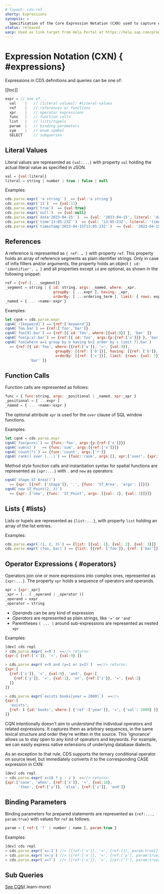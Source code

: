 ```yaml
---
# layout: cds-ref
shorty: Expressions
synopsis: >
  Specification of the Core Expression Notation (CXN) used to capture expressions as plain JavaScript objects.
status: released
uacp: Used as link target from Help Portal at https://help.sap.com/products/BTP/65de2977205c403bbc107264b8eccf4b/855e00bd559742a3b8276fbed4af1008.html
---
```


# Expression Notation (CXN) { #expressions}


Expressions in CDS definitions and queries can be one of:

[[toc]]

```js
expr = // one of...
  val    |   // [literal values]: #literal-values
  ref    |   // references or functions
  xpr    |   // operator expressions
  func   |   // function calls
  list   |   // lists/tupels
  param  |   // binding parameters
  sym    |   // enum symbol
  SELECT     // subqueries
```


## Literal Values


Literal values are represented as `{val:...}` with property `val` holding the actual literal value as specified in JSON.

```js
val = {val:literal}
literal = string | number | true | false | null
```

Examples:
```js
cds.parse.expr(`'a string'`)  == {val:'a string'}
cds.parse.expr(`11`)  == {val:11}
cds.parse.expr(`true`)  == {val:true}
cds.parse.expr(`null`)  == {val:null}
cds.parse.expr(`date'2023-04-15'`)  == {val: '2023-04-15', literal: 'date'}
cds.parse.expr(`time'13:05:23Z'`)  == {val: '13:05:23Z', literal: 'time'}
cds.parse.expr(`timestamp'2023-04-15T13:05:23Z'`)  == {val: '2023-04-15T13:05:23Z', literal: 'timestamp'}
```


## References


A reference is represented as `{ ref: … }` with property `ref`. This property holds an array of reference segments as plain identifier strings.  Only in case of infix filters and/or arguments, the property holds an object `{ id: 'identifier', … }` and all properties except `id` are optional, as shown in the following snippet:

```js
ref = {ref:[..._segment]}
_segment = string | { id: string, args: _named, where: _xpr,
                      groupBy: [ ...expr ], having: _xpr,
                      orderBy: [ ...ordering_term ], limit: { rows: expr, offset: expr } }
_named = { ... <name>:expr }
```

Examples:
```js
let cqn4 = cds.parse.expr
cqn4(`![keyword]`) == {ref:['keyword']}
cqn4(`foo.bar`) == {ref:['foo','bar']}
cqn4(`foo[9].bar`) == {ref:[{ id:'foo', where:[{val:9}] }, 'bar' ]}
cqn4(`foo(p:x).bar`) == {ref:[{ id:'foo', args:{p:{ref:['x']}} }, 'bar' ]}
cqn4(`foo[where a=1 group by b having b>2 order by c limit 7].bar`)
  == {ref:[{ id:'foo', where:[{ref:['a']}, '=', {val:9}],
                       groupBy: [{ref: ['b']}], having: [{ref: ['b']}, '>',  {val:2}],
                       orderBy: [{ref: ['c']}], limit: {rows: {val: 7}} },
           'bar' ]}
```


## Function Calls


Function calls are represented as follows:

```js
func = { func:string, args: _positional | _named, xpr:_xpr }
_positional = [ ...expr ]
_named = { ... <name>:expr }
```
The optional attribute `xpr` is used for the `over` clause of SQL window functions.

Examples:
```js
let cqn4 = cds.parse.expr
cqn4(`foo(p=>x)`) == {func:'foo', args:{p:{ref:['x']}}}
cqn4(`sum(x)`)   == {func:'sum', args:[{ref:['x']}]}
cqn4(`count(*)`) == {func:'count', args:['*']}
cqn4(`rank() over (...)`) == {func:'rank', args:[], xpr:['over', {xpr:[...]}]}
```

Method style function calls and instantiation syntax for spatial
functions are represented as `{xpr:...}` with `.` and `new` as operators:
```js
cqn4(`shape.ST_Area()`)
  == {xpr: [{ref: ['shape']}, '.', {func: 'ST_Area', 'args': []}]}
cqn4(`new ST_Point(2, 3)`)
  == {xpr: ['new', {func: 'ST_Point', args: [{val: 2}, {val: 3}]}]}
```

## Lists { #lists}

Lists or tupels are represented as `{list:...}`, with property `list` holding an array of the list entries.

Examples:
```js
cds.parse.expr(`(1, 2, 3)`) == {list: [{val: 1}, {val: 2}, {val: 3}]}
cds.parse.expr(`(foo, bar)`) == {list: [{ref: ['foo']}, {ref: ['bar']}]}
```


## Operator Expressions { #operators}


Operators join one or more expressions into complex ones, represented as `{xpr:...}`. The property `xpr` holds a sequence of operators and operands.

```js
xpr = {xpr:_xpr}
_xpr = [...( _operand | _operator )]
_operand = expr
_operator = string
```

* *Operands* can be any kind of expression
* *Operators* are represented as plain strings, like `'='` or `'and'`
* Parentheses `( ... )` around sub-expressions are represented as nested `xpr`

Examples:

```js
[dev] cds repl
> cds.parse.expr(`x<9`)  ==//> returns:  
{xpr:[ {ref:['x']}, '<', {val:9} ]}

> cds.parse.expr(`x<9 and (y=1 or z=2)`)  ==//> returns: 
{xpr:[
  {ref:['x']}, '<', {val:9}, 'and', {xpr:[
    {ref:['y']}, '=', {val:1}, 'or', {ref:['z']}, '=', {val:2}
  ]}
]}

> cds.parse.expr(`exists books[year = 2000]`)  ==//> 
{xpr:[
  'exists',
  {ref: [ {id:'books', where:[ {'ref':['year']}, '=', {'val': 2000} ]}]}
]}
```

CQN intentionally doesn't aim to _understand_ the individual operators and related expressions. It captures them as arbitrary sequences, in the same lexical structure and order they're written in the source. This 'ignorance' allows us to stay open to any kind of operators and keywords. For example, we can easily express native extensions of underlying database dialects.

As an exception to that rule, CDS supports the ternary conditional operator on source level,
but immediately converts it to the corresponding CASE expression in CXN:

```js
[dev] cds repl
> cds.parse.expr(`x<10 ? y : z`)  ==//> returns: 
{xpr:['case', 'when', {ref:['x']}, '<', {val:10},
      'then', {ref:['y']}, 'else', {ref:['z']}, 'end']}
```


## Binding Parameters


Binding parameters for prepared statements are represented as `{ref:..., param:true}` with values for `ref` as follows.

```js
param = { ref:[ '?' | number | name ], param:true }
```

Examples:
```js
[dev] cds repl
> cds.parse.expr(`x=:1`) //> [{ref:['x']}, '=', {ref:[1], param:true}]
> cds.parse.expr(`x=:y`) //> [{ref:['x']}, '=', {ref:['y'], param:true}]
> cds.parse.expr(`x=?`)  //> [{ref:['x']}, '=', {ref:['?'], param:true}]
```

## Sub Queries

[See CQN](cqn){.learn-more}
